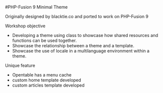 #PHP-Fusion 9 Minimal Theme

Originally designed by blacktie.co and ported to work on PHP-Fusion 9

Workshop objective
- Developing a theme using class to showcase how shared resources and functions can be used together.
- Showcase the relationship between a theme and a template.
- Showcase the use of locale in a multilanguage environment within a theme.

Unique feature
- Opentable has a menu cache
- custom home template developed
- custom articles template developed
